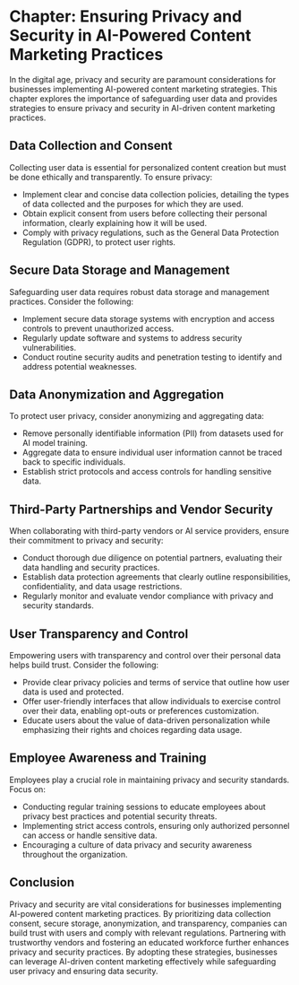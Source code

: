 Chapter: Ensuring Privacy and Security in AI-Powered Content Marketing Practices
================================================================================

In the digital age, privacy and security are paramount considerations for businesses implementing AI-powered content marketing strategies. This chapter explores the importance of safeguarding user data and provides strategies to ensure privacy and security in AI-driven content marketing practices.

Data Collection and Consent
---------------------------

Collecting user data is essential for personalized content creation but must be done ethically and transparently. To ensure privacy:

* Implement clear and concise data collection policies, detailing the types of data collected and the purposes for which they are used.
* Obtain explicit consent from users before collecting their personal information, clearly explaining how it will be used.
* Comply with privacy regulations, such as the General Data Protection Regulation (GDPR), to protect user rights.

Secure Data Storage and Management
----------------------------------

Safeguarding user data requires robust data storage and management practices. Consider the following:

* Implement secure data storage systems with encryption and access controls to prevent unauthorized access.
* Regularly update software and systems to address security vulnerabilities.
* Conduct routine security audits and penetration testing to identify and address potential weaknesses.

Data Anonymization and Aggregation
----------------------------------

To protect user privacy, consider anonymizing and aggregating data:

* Remove personally identifiable information (PII) from datasets used for AI model training.
* Aggregate data to ensure individual user information cannot be traced back to specific individuals.
* Establish strict protocols and access controls for handling sensitive data.

Third-Party Partnerships and Vendor Security
--------------------------------------------

When collaborating with third-party vendors or AI service providers, ensure their commitment to privacy and security:

* Conduct thorough due diligence on potential partners, evaluating their data handling and security practices.
* Establish data protection agreements that clearly outline responsibilities, confidentiality, and data usage restrictions.
* Regularly monitor and evaluate vendor compliance with privacy and security standards.

User Transparency and Control
-----------------------------

Empowering users with transparency and control over their personal data helps build trust. Consider the following:

* Provide clear privacy policies and terms of service that outline how user data is used and protected.
* Offer user-friendly interfaces that allow individuals to exercise control over their data, enabling opt-outs or preferences customization.
* Educate users about the value of data-driven personalization while emphasizing their rights and choices regarding data usage.

Employee Awareness and Training
-------------------------------

Employees play a crucial role in maintaining privacy and security standards. Focus on:

* Conducting regular training sessions to educate employees about privacy best practices and potential security threats.
* Implementing strict access controls, ensuring only authorized personnel can access or handle sensitive data.
* Encouraging a culture of data privacy and security awareness throughout the organization.

Conclusion
----------

Privacy and security are vital considerations for businesses implementing AI-powered content marketing practices. By prioritizing data collection consent, secure storage, anonymization, and transparency, companies can build trust with users and comply with relevant regulations. Partnering with trustworthy vendors and fostering an educated workforce further enhances privacy and security practices. By adopting these strategies, businesses can leverage AI-driven content marketing effectively while safeguarding user privacy and ensuring data security.
